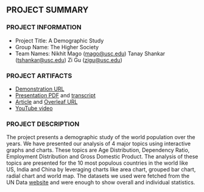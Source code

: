 ## PROJECT SUMMARY

### PROJECT INFORMATION

- Project Title: A Demographic Study
- Group Name: The Higher Society
- Team Names: Nikhit Mago (mago@usc.edu) Tanay Shankar (tshankar@usc.edu) Zi Gu (zigu@usc.edu)

### PROJECT ARTIFACTS

- [Demonstration URL](http://www-scf.usc.edu/~tshankar/project/#/home)
- [Presentation PDF](https://github.com/INF554Fall18/project-thehighersociety/blob/master/PDF/First_Presentation.pdf) and [transcript](https://github.com/INF554Fall18/project-thehighersociety/blob/master/SoziPresentations/PRESENTATION_TRANSCRIPT.md)
- [Article](https://github.com/INF554Fall18/project-thehighersociety/blob/master/PDF/Article.pdf) and [Overleaf URL](https://www.overleaf.com/read/sqdvwxjjrrcx)
- [YouTube video](https://youtu.be/MT2Gm21MTpE)

### PROJECT DESCRIPTION

The project presents a demographic study of the world population over the years. We have presented our analysis of 4 major topics using interactive graphs and charts. These topics are Age Distribution, Dependency Ratio, Employment Distribution and Gross Domestic Product. The analysis of these topics are presented for the 10 most populous countries in the world like US, India and China by leveraging charts like area chart, grouped bar chart, radial chart and world map. The datasets we used were fetched from the UN Data [website](https://population.un.org/) and were enough to show overall and individual statistics.
